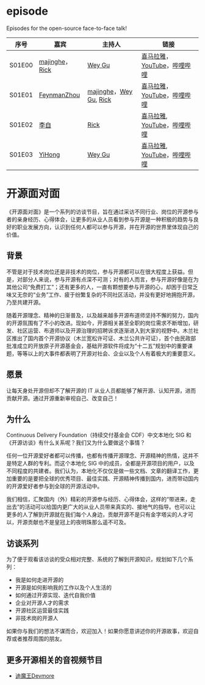 # episode
Episodes for the open-source face-to-face talk!

| 序号 | 嘉宾 | 主持人 | 链接 |
|---|---|---|---|
| S01E00 | [majinghe](https://github.com/majinghe)，[Rick](https://github.com/linuxsuren) | [Wey Gu](https://github.com/wey-gu) | [喜马拉雅](https://www.ximalaya.com/gerenchengzhang/53320813/456334989)，[YouTube](https://www.youtube.com/watch?v=FEJdj5wbYsk)，[哔哩哔哩](https://www.bilibili.com/video/BV1SL411W7xv) |
| S01E01 | [FeynmanZhou](https://github.com/FeynmanZhou) | [majinghe](https://github.com/majinghe)，[Wey Gu](https://github.com/wey-gu), [Rick](https://github.com/linuxsuren) | [喜马拉雅](https://www.ximalaya.com/gerenchengzhang/53320813/465458545)， [YouTube](https://www.youtube.com/watch?v=mGrVVDeFMMo)，[哔哩哔哩](https://www.bilibili.com/video/BV1Tb4y1a7cP) |
| S01E02 | [李自](https://github.com/robekeane) | [Rick](https://github.com/linuxsuren) | [喜马拉雅](https://www.ximalaya.com/gerenchengzhang/53320813/466962028), [YouTube](https://www.youtube.com/watch?v=TkNEDN5mse8)，[哔哩哔哩](https://www.bilibili.com/video/bv1SQ4y1U7mu) |
| S01E03 | [YiHong](https://github.com/yihong0618) | [Wey Gu](https://github.com/wey-gu) | [喜马拉雅](https://www.ximalaya.com/gerenchengzhang/53320813/474215643), [YouTube](https://www.youtube.com/watch?v=yBmS03iiVco)，[哔哩哔哩](https://www.bilibili.com/video/bv1SQ4y1U7mu) |


# 开源面对面

《开源面对面》是一个系列的访谈节目，旨在通过采访不同行业、岗位的开源参与者的亲身经历、心得体会，让更多的从业人员看到参与开源是一种积极的趋势与良好的职业发展方向，认识到任何人都可以参与开源，并在开源的世界里体现自己的价值。

## 背景

不管是对于技术岗位还是非技术的岗位，参与开源都可以在很大程度上获益。但是，对部分人来说，参与开源有点深不可测；对有的人而言，参与开源好像是在为其他公司“免费打工”；还有更多的人，一直有颗想要参与开源的心，却困于日常乏味又无奈的“业务”工作、疲于纷繁复杂的不同社区活动，并没有更好地拥抱开源，乃至共建开源。

随着开源理念、精神的日渐普及，以及越来越多开源布道师坚持不懈的努力，国内的开源氛围有了不小的改进。现如今，开源相关甚至全职的岗位需求不断增加，研发、社区运营、布道师以及开源治理的招聘诉求逐渐进入到大家的视野中。木兰社区推出了国内首个开源协议（木兰宽松许可证、木兰公共许可证），首个由民政部批准成立的开放原子开源基金会，基础开源软件将成为“十二五”规划中的重要课题，等等以上的大事件都表明了开源对社会、企业以及个人有着极大的重要意义。

## 愿景

让每天身处开源但却不了解开源的 IT 从业人员都能够了解开源、认知开源，进而贡献开源。通过开源重新审视自己、改变自己！

## 为什么

Continuous Delivery Foundation（持续交付基金会 CDF）中文本地化 SIG 和《开源访谈》有什么关系呢？我们又为什么要做这个事情？

任何一位开源爱好者都可以传播，也都有传播开源理念、开源精神的热情，这并不是特定人群的专利。而这个本地化 SIG 中的成员，全都是开源项目的用户，以及不同程度的共建者。我们认为，本地化不仅仅是做一些文档、文章的翻译工作，更加重要的是要把全球的优秀项目、最佳实践、开源精神传播到国内，进而带动国内的开源爱好者参与到全球的开源活动中。

我们相信，汇聚国内（外）精彩的开源参与经历、心得体会，这样的“带进来，走出去”的活动可以给国内更广大的从业人员带来真实的、接地气的指导。也可以让更多的人了解到开源就在我们每个人身边，贡献开源不是只有金字塔尖的人才可以，开源贡献也不是皇冠上的夜明珠那么遥不可及。

## 访谈系列

为了便于观看该访谈的受众相对完整、系统的了解到开源知识，规划如下几个系列：

* 我是如何走进开源的
* 开源是如何影响我的工作以及个人生活的
* 如何通过开源实现、迭代自我价值
* 企业对开源人才的需求
* 开源社区运营最佳实践
* 非技术岗的开源人

如果你与我们的想法不谋而合，欢迎加入！如果你愿意讲述你的开源故事，欢迎自荐或者推荐周围的朋友。

## 更多开源相关的音视频节目
* [迪魔王Devmore](https://www.ximalaya.com/zhubo/343307074/)
